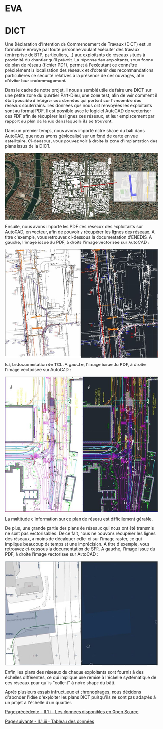 # EVA

# DICT

Une Déclaration d’Intention de Commencement de Travaux (DICT) est un formulaire envoyé par toute personne voulant exécuter des travaux (entreprise de BTP, particuliers,…) aux exploitants de réseaux situés à proximité du chantier qu’il prévoit. La réponse des exploitants, sous forme de plan de réseau (fichier PDF), permet à l'exécutant de connaître précisément la localisation des réseaux et d’obtenir des recommandations particulières de sécurité relatives à la présence de ces ouvrages, afin d'éviter leur endommagement.

Dans le cadre de notre projet, il nous a semblé utile de faire une DICT sur une petite zone du quartier Part-Dieu, une zone test, afin de voir comment il était possible d'intégrer ces données qui portent sur l'ensemble des réseaux souterrains.
Les données que nous ont renvoyées les exploitants sont au format PDF. Il est possible avec le logiciel AutoCAD de vectoriser ces PDF afin de récupérer les lignes des réseaux, et leur emplacement par rapport au plan de la rue dans laquelle ils se trouvent. 

Dans un premier temps, nous avons importé notre shape du bâti dans AutoCAD, que nous avons géolocalisé sur un fond de carte en vue satellitaire.
Ci-dessous, vous pouvez voir à droite la zone d'implantation des plans issus de la DICT.

<img align="center" src="https://github.com/VCityTeam/DatAgora_Geonum_20/blob/main/Image/A3.JPG">

Ensuite, nous avons importé les PDF des réseaux des exploitants sur AutoCAD, en vecteur, afin de pouvoir y récupérer les lignes des réseaux.
A titre d'exemple, vous retrouvez ci-dessous la documentation d'ENEDIS. A gauche, l'image issue du PDF, à droite l'image vectorisée sur AutoCAD :

<img align="center" src="https://github.com/VCityTeam/DatAgora_Geonum_20/blob/main/Image/A4.JPG">

Ici, la documentation de TCL. A gauche, l'image issue du PDF, à droite l'image vectorisée sur AutoCAD :

<img align="center" src="https://github.com/VCityTeam/DatAgora_Geonum_20/blob/main/Image/A6.JPG">

La multitude d'information sur ce plan de réseau est difficilement gérable. 

De plus, une grande partie des plans de réseaux qui nous ont été transmis ne sont pas vectorisables. De ce fait, nous ne pouvons récupérer les lignes des réseaux, à moins de décalquer celle-ci sur l'image raster, ce qui implique beaucoup de temps et une imprécision.
A titre d'exemple, vous retrouvez ci-dessous la documentation de SFR. A gauche, l'image issue du PDF, à droite l'image vectorisée sur AutoCAD :

<img align="center" src="https://github.com/VCityTeam/DatAgora_Geonum_20/blob/main/Image/A5.JPG">

Enfin, les plans des réseaux de chaque exploitants sont fournis à des échelles différentes, ce qui implique une remise à l'échelle systématique de ces réseaux pour qu'ils "collent" à notre shape du bâti.

Après plusieurs essais infructueux et chronophages, nous décidons d'abonder l'idée d'exploiter les plans DICT puisqu'ils ne sont pas adaptés à un projet à l'échelle d'un quartier. 

[Page précédente - II.1.i - Les données disponibles en Open Source](Geonum_20_Donnees_opensource)

[Page suivante - II.1.iii - Tableau des données](Geonum_20_tableau_donnees)